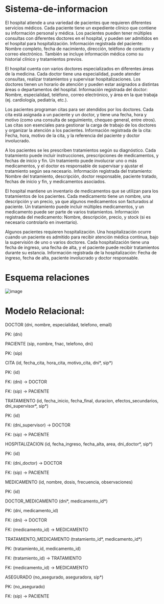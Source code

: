 # Sistema-de-informacion

El hospital atiende a una variedad de pacientes que requieren diferentes servicios médicos. Cada paciente tiene un expediente clínico que contiene su información personal y médica. Los pacientes pueden tener múltiples consultas con diferentes doctores en el hospital, y pueden ser admitidos en el hospital para hospitalización. Información registrada del paciente: Nombre completo, fecha de nacimiento, dirección, teléfono de contacto y correo electrónico. También se incluye información médica como su historial clínico y tratamientos previos.

El hospital cuenta con varios doctores especializados en diferentes áreas de la medicina. Cada doctor tiene una especialidad, puede atender consultas, realizar tratamientos y supervisar hospitalizaciones. Los doctores tienen un horario de atención y pueden estar asignados a distintas áreas o departamentos del hospital. Información registrada del doctor: Nombre, especialidad, teléfono, correo electrónico, y área en la que trabaja (ej. cardiología, pediatría, etc.).

Los pacientes programan citas para ser atendidos por los doctores. Cada cita está asignada a un paciente y un doctor, y tiene una fecha, hora y motivo (como una consulta de seguimiento, chequeo general, entre otros). Las citas son esenciales para gestionar la carga de trabajo de los doctores y organizar la atención a los pacientes. Información registrada de la cita: Fecha, hora, motivo de la cita, y la referencia del paciente y doctor involucrado.

A los pacientes se les prescriben tratamientos según su diagnóstico. Cada tratamiento puede incluir instrucciones, prescripciones de medicamentos, y fechas de inicio y fin. Un tratamiento puede involucrar uno o más medicamentos, y el doctor es responsable de supervisar y ajustar el tratamiento según sea necesario. Información registrada del tratamiento: Nombre del tratamiento, descripción, doctor responsable, paciente tratado, fechas de inicio y fin, y medicamentos asociados.

El hospital mantiene un inventario de medicamentos que se utilizan para los tratamientos de los pacientes. Cada medicamento tiene un nombre, una descripción y un precio, ya que algunos medicamentos son facturados al paciente. Un tratamiento puede incluir múltiples medicamentos, y un medicamento puede ser parte de varios tratamientos. Información registrada del medicamento: Nombre, descripción, precio, y stock (si es necesario controlarlo en inventario).

Algunos pacientes requieren hospitalización. Una hospitalización ocurre cuando un paciente es admitido para recibir atención médica continua, bajo la supervisión de uno o varios doctores. Cada hospitalización tiene una fecha de ingreso, una fecha de alta, y el paciente puede recibir tratamientos durante su estancia. Información registrada de la hospitalización: Fecha de ingreso, fecha de alta, paciente involucrado y doctor responsable.

# Esquema relaciones

![image](https://github.com/user-attachments/assets/ad45ac8f-0456-42a2-bbc5-04427f0899e3)


# Modelo Relacional:
DOCTOR (dni, nombre, especialidad, telefono, email)


PK: (dni)

PACIENTE (sip, nombre, fnac, telefono, dni)

PK: (sip)

CITA (id, fecha_cita, hora_cita, motivo_cita, dni*, sip*)

PK: (id)

FK: (dni) → DOCTOR

FK: (sip) → PACIENTE

TRATAMIENTO (id, fecha_inicio, fecha_final, duracion, efectos_secundarios, dni_supervisor*, sip*)

PK: (id)

FK: (dni_supervisor) → DOCTOR

FK: (sip) → PACIENTE

HOSPITALIZACION (id, fecha_ingreso, fecha_alta, area, dni_doctor*, sip*)

PK: (id)

FK: (dni_doctor) → DOCTOR

FK: (sip) → PACIENTE

MEDICAMENTO (id, nombre, dosis, frecuencia, observaciones)

PK: (id)

DOCTOR_MEDICAMENTO (dni*, medicamento_id*)

PK: (dni, medicamento_id)

FK: (dni) → DOCTOR

FK: (medicamento_id) → MEDICAMENTO

TRATAMIENTO_MEDICAMENTO (tratamiento_id*, medicamento_id*)

PK: (tratamiento_id, medicamento_id)

FK: (tratamiento_id) → TRATAMIENTO

FK: (medicamento_id) → MEDICAMENTO

ASEGURADO (no_asegurado, aseguradora, sip*)

PK: (no_asegurado)

FK: (sip) → PACIENTE
